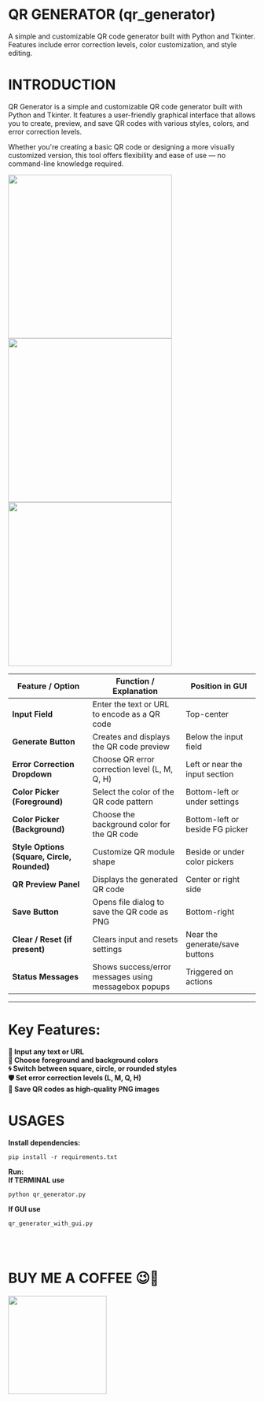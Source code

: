 # QR GENERATOR (qr_generator)
A simple and customizable QR code generator built with Python and Tkinter. Features include error correction levels, color customization, and style editing.


# INTRODUCTION
QR Generator is a simple and customizable QR code generator built with Python and Tkinter. It features a user-friendly graphical interface that allows you to create, preview, and save QR codes with various styles, colors, and error correction levels.

Whether you're creating a basic QR code or designing a more visually customized version, this tool offers flexibility and ease of use — no command-line knowledge required.

<img src="https://github.com/user-attachments/assets/65c6fb9a-5a34-44a0-9242-04aa4ac097df" width="333">
<img src="https://github.com/user-attachments/assets/56cf34d2-114c-46d4-9bec-993ea6cb8d6e" width="333">
<img src="https://github.com/user-attachments/assets/5b80d0b7-f7ac-4423-83ea-1dc645a095c9" width="333">


| **Feature / Option**                        | **Function / Explanation**                           | **Position in GUI**             |
| ------------------------------------------- | ---------------------------------------------------- | ------------------------------- |
| **Input Field**                             | Enter the text or URL to encode as a QR code         | Top-center                      |
| **Generate Button**                         | Creates and displays the QR code preview             | Below the input field           |
| **Error Correction Dropdown**               | Choose QR error correction level (L, M, Q, H)        | Left or near the input section  |
| **Color Picker (Foreground)**               | Select the color of the QR code pattern              | Bottom-left or under settings   |
| **Color Picker (Background)**               | Choose the background color for the QR code          | Bottom-left or beside FG picker |
| **Style Options (Square, Circle, Rounded)** | Customize QR module shape                            | Beside or under color pickers   |
| **QR Preview Panel**                        | Displays the generated QR code                       | Center or right side            |
| **Save Button**                             | Opens file dialog to save the QR code as PNG         | Bottom-right                    |
| **Clear / Reset (if present)**              | Clears input and resets settings                     | Near the generate/save buttons  |
| **Status Messages**                         | Shows success/error messages using messagebox popups | Triggered on actions            |

__________________________________________________________________________________________________________________________________________________________________________________________________________________________________________________________________
# Key Features:
**🧾 Input any text or URL** <br>
**🎨 Choose foreground and background colors**<br>
**🌀 Switch between square, circle, or rounded styles**<br>
**🛡️ Set error correction levels (L, M, Q, H)** <br>
**💾 Save QR codes as high-quality PNG images**<br>

# USAGES
**Install dependencies:**

    pip install -r requirements.txt
    
**Run:** <br>
**If TERMINAL use** 

    python qr_generator.py

**If GUI use**

    qr_generator_with_gui.py

<br>
<br>

# BUY ME A COFFEE 😉🍵<br>
<img src="https://github.com/user-attachments/assets/82f565e0-49b5-4ca4-bd85-94eb45438fb8" width="200">
